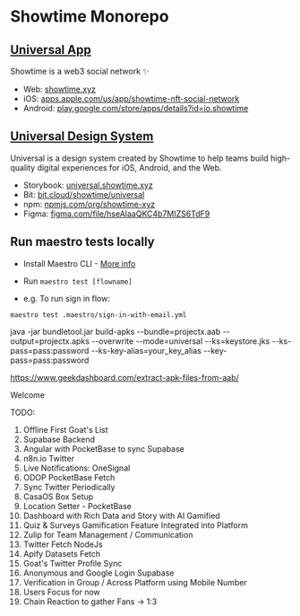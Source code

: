 # Showtime Monorepo

## [Universal App](/packages/app/README.md)

Showtime is a web3 social network ✨

- Web: [showtime.xyz](https://showtime.xyz)
- iOS: [apps.apple.com/us/app/showtime-nft-social-network](https://apps.apple.com/us/app/showtime-nft-social-network/id1606611688)
- Android: [play.google.com/store/apps/details?id=io.showtime](https://play.google.com/store/apps/details?id=io.showtime)

## [Universal Design System](/packages/design-system/README.md)

Universal is a design system created by Showtime to help teams build high-quality
digital experiences for iOS, Android, and the Web.

- Storybook: [universal.showtime.xyz](https://universal.showtime.xyz)
- Bit: [bit.cloud/showtime/universal](https://bit.cloud/showtime/universal)
- npm: [npmjs.com/org/showtime-xyz](https://npmjs.com/org/showtime-xyz)
- Figma: [figma.com/file/hseAlaaQKC4b7MIZS6TdF9](https://figma.com/file/hseAlaaQKC4b7MIZS6TdF9)

## Run maestro tests locally

- Install Maestro CLI - [More info](https://maestro.mobile.dev/)

- Run `maestro test [flowname]`

- e.g. To run sign in flow:

```
maestro test .maestro/sign-in-with-email.yml
```

java -jar bundletool.jar build-apks --bundle=projectx.aab --output=projectx.apks --overwrite --mode=universal --ks=keystore.jks --ks-pass=pass:password --ks-key-alias=your_key_alias --key-pass=pass:password

https://www.geekdashboard.com/extract-apk-files-from-aab/

Welcome

TODO:

1) Offline First Goat's List
2) Supabase Backend
3) Angular with PocketBase to sync Supabase
4) n8n.io Twitter
5) Live Notifications: OneSignal
6) ODOP PocketBase Fetch
7) Sync Twitter Periodically
8) CasaOS Box Setup
9) Location Setter - PocketBase
10) Dashboard with Rich Data and Story with AI Gamified
11) Quiz & Surveys Gamification Feature Integrated into Platform
12) Zulip for Team Management / Communication
13) Twitter Fetch NodeJs
14) Apify Datasets Fetch
15) Goat's Twitter Profile Sync
16) Anonymous and Google Login Supabase
17) Verification in Group / Across Platform using Mobile Number
18) Users Focus for now
19) Chain Reaction to gather Fans -> 1:3




